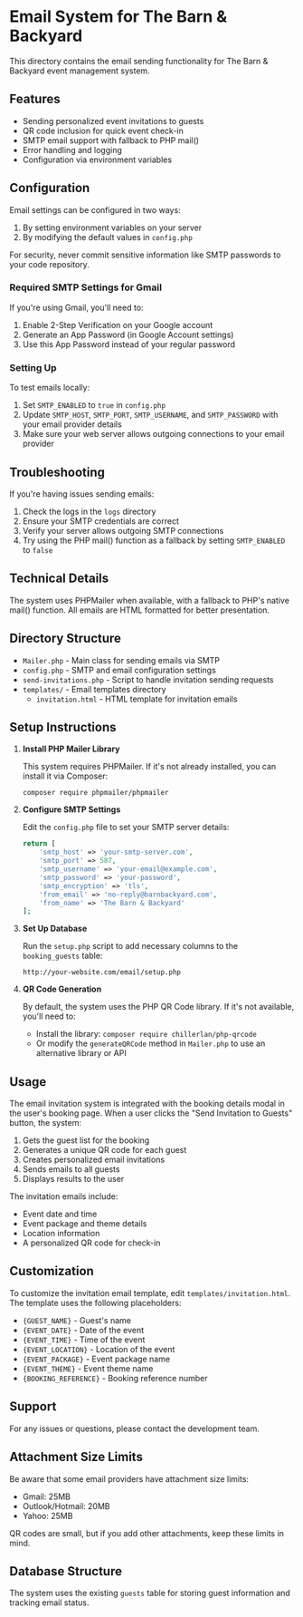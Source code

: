 # Email System for The Barn & Backyard

This directory contains the email sending functionality for The Barn & Backyard event management system.

## Features

- Sending personalized event invitations to guests
- QR code inclusion for quick event check-in
- SMTP email support with fallback to PHP mail()
- Error handling and logging
- Configuration via environment variables

## Configuration

Email settings can be configured in two ways:

1. By setting environment variables on your server
2. By modifying the default values in `config.php`

For security, never commit sensitive information like SMTP passwords to your code repository.

### Required SMTP Settings for Gmail

If you're using Gmail, you'll need to:

1. Enable 2-Step Verification on your Google account
2. Generate an App Password (in Google Account settings)
3. Use this App Password instead of your regular password

### Setting Up

To test emails locally:

1. Set `SMTP_ENABLED` to `true` in `config.php`
2. Update `SMTP_HOST`, `SMTP_PORT`, `SMTP_USERNAME`, and `SMTP_PASSWORD` with your email provider details
3. Make sure your web server allows outgoing connections to your email provider

## Troubleshooting

If you're having issues sending emails:

1. Check the logs in the `logs` directory
2. Ensure your SMTP credentials are correct
3. Verify your server allows outgoing SMTP connections
4. Try using the PHP mail() function as a fallback by setting `SMTP_ENABLED` to `false`

## Technical Details

The system uses PHPMailer when available, with a fallback to PHP's native mail() function. All emails are HTML formatted for better presentation.

## Directory Structure

- `Mailer.php` - Main class for sending emails via SMTP
- `config.php` - SMTP and email configuration settings
- `send-invitations.php` - Script to handle invitation sending requests
- `templates/` - Email templates directory
  - `invitation.html` - HTML template for invitation emails

## Setup Instructions

1. **Install PHP Mailer Library**

   This system requires PHPMailer. If it's not already installed, you can install it via Composer:

   ```
   composer require phpmailer/phpmailer
   ```

2. **Configure SMTP Settings**

   Edit the `config.php` file to set your SMTP server details:
   
   ```php
   return [
       'smtp_host' => 'your-smtp-server.com',
       'smtp_port' => 587,
       'smtp_username' => 'your-email@example.com',
       'smtp_password' => 'your-password',
       'smtp_encryption' => 'tls',
       'from_email' => 'no-reply@barnbackyard.com',
       'from_name' => 'The Barn & Backyard'
   ];
   ```

3. **Set Up Database**

   Run the `setup.php` script to add necessary columns to the `booking_guests` table:
   
   ```
   http://your-website.com/email/setup.php
   ```

4. **QR Code Generation**

   By default, the system uses the PHP QR Code library. If it's not available, you'll need to:
   
   - Install the library: `composer require chillerlan/php-qrcode`
   - Or modify the `generateQRCode` method in `Mailer.php` to use an alternative library or API

## Usage

The email invitation system is integrated with the booking details modal in the user's booking page. When a user clicks the "Send Invitation to Guests" button, the system:

1. Gets the guest list for the booking
2. Generates a unique QR code for each guest
3. Creates personalized email invitations
4. Sends emails to all guests
5. Displays results to the user

The invitation emails include:
- Event date and time
- Event package and theme details
- Location information
- A personalized QR code for check-in

## Customization

To customize the invitation email template, edit `templates/invitation.html`. The template uses the following placeholders:

- `{GUEST_NAME}` - Guest's name
- `{EVENT_DATE}` - Date of the event
- `{EVENT_TIME}` - Time of the event
- `{EVENT_LOCATION}` - Location of the event
- `{EVENT_PACKAGE}` - Event package name
- `{EVENT_THEME}` - Event theme name
- `{BOOKING_REFERENCE}` - Booking reference number

## Support

For any issues or questions, please contact the development team.

## Attachment Size Limits

Be aware that some email providers have attachment size limits:
- Gmail: 25MB
- Outlook/Hotmail: 20MB
- Yahoo: 25MB

QR codes are small, but if you add other attachments, keep these limits in mind.

## Database Structure

The system uses the existing `guests` table for storing guest information and tracking email status. 